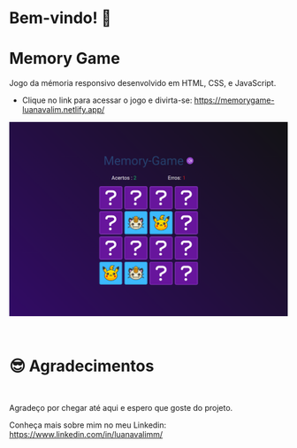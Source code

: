 # Bem-vindo! 👋 <a name="id01"></a>

# Memory Game
Jogo da mémoria responsivo desenvolvido em HTML, CSS, e JavaScript. 

- Clique no link para acessar o jogo e divirta-se: https://memorygame-luanavalim.netlify.app/

![Preview](./assets/jogo.png)

<br />

# :sunglasses: Agradecimentos <a name="id09"></a>

<br />

Agradeço por chegar até aqui e espero que goste do projeto.

Conheça mais sobre mim no meu Linkedin: https://www.linkedin.com/in/luanavalimm/

<br />
